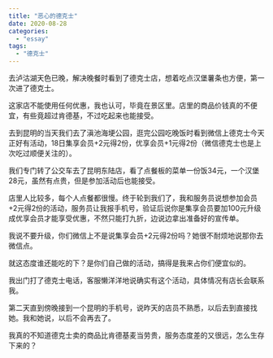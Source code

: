 ```yaml
---
title: "恶心的德克士"
date: 2020-08-28
categories: 
  - "essay"
tags: 
  - "德克士"
---
```


去泸沽湖天色已晚，解决晚餐时看到了德克士店，想着吃点汉堡薯条也方便，第一次进了德克士。  
  
这家店不能使用任何优惠，我也认可，毕竟在景区里。店里的商品价钱真的不便宜，有些竟超过肯德基，不过吃起来也能接受。  
  
去到昆明的当天我们去了滇池海埂公园，逛完公园吃晚饭时看到微信上德克士今天正好有活动，18日集享会员+2元得2份，优享会员+1元得2份（微信德克士也是上次吃过顺便关注的）。  
  
我们专门转了公交车去了昆明东陆店，看了点餐板的菜单一份饭34元，一个汉堡28元，虽然有点贵，但是参加活动后也能接受。  
  
店里人比较多，每个人点餐都很慢。终于轮到我们了，我和服务员说想参加会员+2元得2份的活动，服务员让我报手机号，验证后说你是集享会员要加100元升级成优享会员才能享受优惠，不然只能打九折，边说边拿出准备好的宣传单。  
  
我说不要升级，你们微信上不是说集享会员+2元得2份吗？她很不耐烦地说那你去微信点。  
  
就这态度谁还能吃的下？是你们自己做的活动，搞得是我来占你们便宜似的。  
  
我出门打了德克士电话，客服懒洋洋地说确实有这个活动，具体情况有店长会联系我。  
  
第二天直到傍晚接到一个昆明的手机号，说昨天的店员不熟悉，以后去到直接找她。我和她说，以后不会再去了。  
  
我真的不知道德克士卖的商品比肯德基麦当劳贵，服务态度差的又很远，怎么生存下来的？
